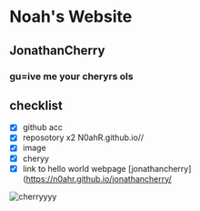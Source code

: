 # Noah's Website
## JonathanCherry
### gu=ive me your cheryrs ols
## checklist
- [x] github acc
- [x] reposotory x2 N0ahR.github.io//
- [x] image
- [x] cheryy
- [x] link to hello world webpage
[jonathancherry] (https://n0ahr.github.io/jonathancherry/

![cherryyyy](https://i0.pickpik.com/photos/451/909/191/bing-cherries-ripe-red-fruit-preview.jpg)
